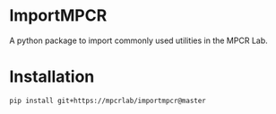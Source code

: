 # ImportMPCR

A python package to import commonly used utilities in the MPCR Lab.

# Installation
`pip install git+https://mpcrlab/importmpcr@master`
